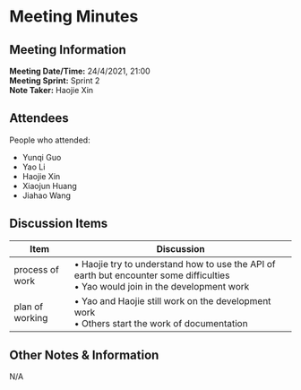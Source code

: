 # Meeting Minutes
## Meeting Information
**Meeting Date/Time:** 24/4/2021, 21:00  
**Meeting Sprint:** Sprint 2  
**Note Taker:** Haojie Xin  

## Attendees
People who attended:
- Yunqi Guo
- Yao Li
- Haojie Xin
- Xiaojun Huang
- Jiahao Wang

## Discussion Items

Item | Discussion
---- | ----
process of work | • Haojie try to understand how to use the API of earth but encounter some difficulties <br>• Yao would join in the development work
plan of working | • Yao and Haojie still work on the development work <br>• Others start the work of documentation


## Other Notes & Information
N/A
